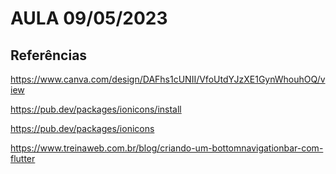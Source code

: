 # AULA 09/05/2023

## Referências

https://www.canva.com/design/DAFhs1cUNII/VfoUtdYJzXE1GynWhouhOQ/view

https://pub.dev/packages/ionicons/install

https://pub.dev/packages/ionicons

https://www.treinaweb.com.br/blog/criando-um-bottomnavigationbar-com-flutter
